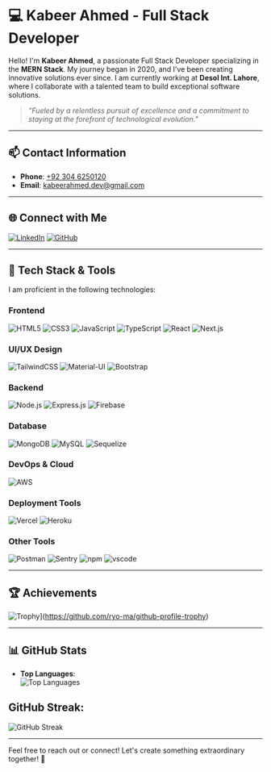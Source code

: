 # 💻 **Kabeer Ahmed** - Full Stack Developer

Hello! I'm **Kabeer Ahmed**, a passionate Full Stack Developer specializing in the **MERN Stack**. My journey began in 2020, and I’ve been creating innovative solutions ever since. I am currently working at **Desol Int. Lahore**, where I collaborate with a talented team to build exceptional software solutions.  

> *"Fueled by a relentless pursuit of excellence and a commitment to staying at the forefront of technological evolution."*

---

## 📫 **Contact Information**  

- **Phone**: [+92 304 6250120](tel:+923036250120)  
- **Email**: [kabeerahmed.dev@gmail.com](kabeerahmed.dev@gmail.com)  

---

## 🌐 **Connect with Me**  

[![LinkedIn](https://img.icons8.com/color/48/000000/linkedin.png)](https://www.linkedin.com/in/kabeer--ahmed/) [![GitHub](https://img.icons8.com/nolan/48/github.png)](https://github.com/kabeer-dev)

---

## 🚀 **Tech Stack & Tools**  

I am proficient in the following technologies:

### **Frontend**  
![HTML5](https://skillicons.dev/icons?i=html) ![CSS3](https://skillicons.dev/icons?i=css) ![JavaScript](https://skillicons.dev/icons?i=javascript) ![TypeScript](https://skillicons.dev/icons?i=ts) ![React](https://skillicons.dev/icons?i=react) ![Next.js](https://skillicons.dev/icons?i=nextjs) 

### **UI/UX Design**  
![TailwindCSS](https://skillicons.dev/icons?i=tailwind) ![Material-UI](https://skillicons.dev/icons?i=materialui) ![Bootstrap](https://skillicons.dev/icons?i=bootstrap)  

### **Backend**  
![Node.js](https://skillicons.dev/icons?i=nodejs) ![Express.js](https://skillicons.dev/icons?i=express) ![Firebase](https://skillicons.dev/icons?i=firebase)

### **Database**  
![MongoDB](https://skillicons.dev/icons?i=mongodb) ![MySQL](https://skillicons.dev/icons?i=mysql) ![Sequelize](https://skillicons.dev/icons?i=sequelize)

### **DevOps & Cloud**  
![AWS](https://skillicons.dev/icons?i=aws)  

### **Deployment Tools**  
![Vercel](https://skillicons.dev/icons?i=vercel) ![Heroku](https://skillicons.dev/icons?i=heroku)

### **Other Tools**  
![Postman](https://skillicons.dev/icons?i=postman) ![Sentry](https://skillicons.dev/icons?i=sentry) ![npm](https://skillicons.dev/icons?i=npm) ![vscode](https://skillicons.dev/icons?i=vscode)

---

## 🏆 **Achievements**  

![Trophy](https://github-profile-trophy.vercel.app/?username=kabeer-dev&theme=gruvbox&column=7&margin-w=15&margin-h=15)](https://github.com/ryo-ma/github-profile-trophy)

---

## 📊 **GitHub Stats**  

- **Top Languages**:  
![Top Languages](https://github-readme-stats.vercel.app/api/top-langs/?username=kabeer-dev&layout=compact&theme=dark&langs_count=10)  

## GitHub Streak:
![GitHub Streak](https://streak-stats.demolab.com?user=kabeer-dev&theme=dark&border_radius=5&cache_seconds=86400)




---

Feel free to reach out or connect! Let's create something extraordinary together! 🚀
